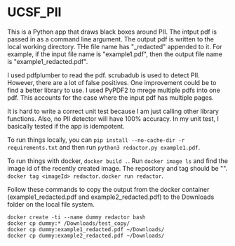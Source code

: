 # UCSF_PII

This is a Python app that draws black boxes around PII. The intput pdf is passed in as a command line argument. The output pdf is written to the local working directory. THe file name has "_redacted" appended to it.
For example, if the input file name is "example1.pdf", then the output file name is "example1_redacted.pdf".

I used pdfplumber to read the pdf. scrubadub is used to detect PII. However, there are a lot of false positives. One improvement could be to find a better library to use.
I used PyPDF2 to mrege multiple pdfs into one pdf. This accounts for the case where the input pdf has multiple pages.

It is hard to write a correct unit test because I am just calling other library functions. Also, no PII detector will have 100% accuracy. In my unit test, I basically tested if the app is idempotent.

To run things locally, you can `pip install --no-cache-dir -r requirements.txt` and then run `python3 redactor.py example1.pdf`.

To run things with docker, `docker build .`. Run `docker image ls` and find the image id of the recently created image. The repository and tag should be "<none>". `docker tag <imageId> redactor`. `docker run redactor`.

Follow these commands to copy the output from the docker container (example1_redacted.pdf and example2_redacted.pdf) to the Downloads folder on the local file system.

```
docker create -ti --name dummy redactor bash
docker cp dummy:* /Downloads/test_copy/
docker cp dummy:example1_redacted.pdf ~/Downloads/
docker cp dummy:example2_redacted.pdf ~/Downloads/
```
